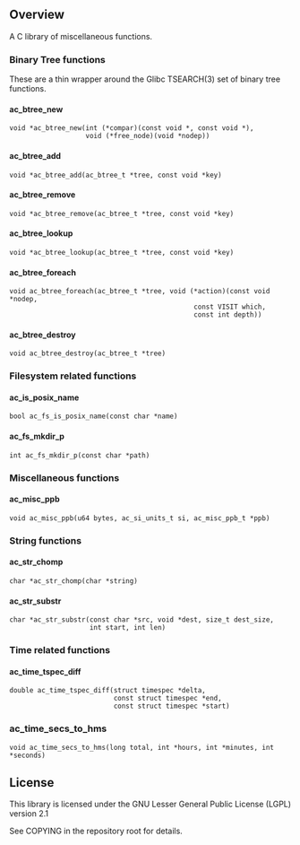 ## Overview

A C library of miscellaneous functions.

### Binary Tree functions

These are a thin wrapper around the Glibc TSEARCH(3) set of binary tree
functions.

#### ac\_btree\_new

    void *ac_btree_new(int (*compar)(const void *, const void *),
                       void (*free_node)(void *nodep))

#### ac\_btree\_add

    void *ac_btree_add(ac_btree_t *tree, const void *key)

#### ac\_btree\_remove

    void *ac_btree_remove(ac_btree_t *tree, const void *key)

#### ac\_btree\_lookup

    void *ac_btree_lookup(ac_btree_t *tree, const void *key)

#### ac\_btree\_foreach

    void ac_btree_foreach(ac_btree_t *tree, void (*action)(const void *nodep,
                                                  const VISIT which,
                                                  const int depth))
#### ac\_btree\_destroy

    void ac_btree_destroy(ac_btree_t *tree)


### Filesystem related functions

#### ac\_is\_posix\_name

    bool ac_fs_is_posix_name(const char *name)

#### ac\_fs\_mkdir\_p

    int ac_fs_mkdir_p(const char *path)


### Miscellaneous functions

#### ac\_misc\_ppb

    void ac_misc_ppb(u64 bytes, ac_si_units_t si, ac_misc_ppb_t *ppb)


### String functions

#### ac\_str\_chomp

    char *ac_str_chomp(char *string)

#### ac\_str\_substr

    char *ac_str_substr(const char *src, void *dest, size_t dest_size,
                        int start, int len)


### Time related functions

#### ac\_time\_tspec\_diff

    double ac_time_tspec_diff(struct timespec *delta,
                              const struct timespec *end,
                              const struct timespec *start)

### ac\_time\_secs\_to\_hms

    void ac_time_secs_to_hms(long total, int *hours, int *minutes, int *seconds)


## License

This library is licensed under the GNU Lesser General Public License (LGPL)
version 2.1

See COPYING in the repository root for details.
